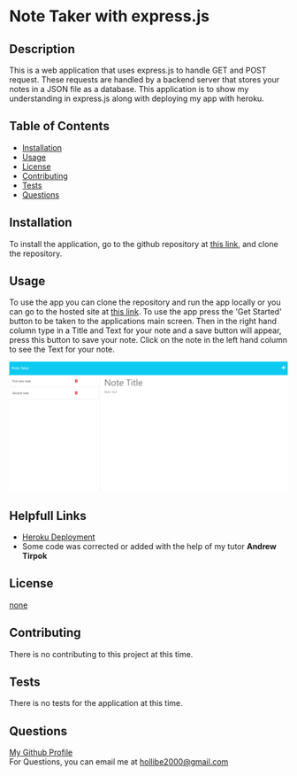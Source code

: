 # Note Taker with express.js

## Description
This is a web application that uses express.js to handle GET and POST request. These requests are handled by a backend server that stores your notes in a JSON file as a database. This application is to show my understanding in express.js along with deploying my app with heroku.

## Table of Contents
* [Installation](#installation)
* [Usage](#usage)
* [License](#license)
* [Contributing](#contributing)
* [Tests](#tests)
* [Questions](#questions)

## Installation
To install the application, go to the github repository at [this link](https://github.com/BlakeE-37/Note-Taker), and clone the repository.

## Usage
To use the app you can clone the repository and run the app locally or you can go to the hosted site at [this link](https://peaceful-castle-40527.herokuapp.com). To use the app press the 'Get Started' button to be taken to the applications main screen. Then in the right hand column type in a Title and Text for your note and a save button will appear, press this button to save your note. Click on the note in the left hand column to see the Text for your note.

![App Screenshot](./public/images/application-screenshot.png)


## Helpfull Links 
* [Heroku Deployment](https://coding-boot-camp.github.io/full-stack/heroku/heroku-deployment-guide)
* Some code was corrected or added with the help of my tutor **Andrew Tirpok**

## License
[none]()

## Contributing
There is no contributing to this project at this time.

## Tests
There is no tests for the application at this time.

## Questions
[My Github Profile](https://github.com/BlakeE-37)  
For Questions, you can email me at [hollibe2000@gmail.com](mailto:hollibe2000@gmail.com)
